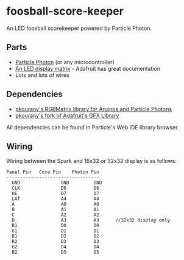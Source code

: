 # foosball-score-keeper
An LED foosball scorekeeper powered by Particle Photon.


Parts
---
* [Particle Photon](https://store.particle.io/) (or any microcontroller)
* [An LED display matrix](https://www.adafruit.com/product/420) - Adafruit has great documentation
* Lots and lots of wires

Dependencies
---
* [pkourany's RGBMatrix library for Aruinos and Particle Photons](https://github.com/pkourany/RGBmatrixPanel_IDE)
* [pkourany's fork of Adafruit's GFX Library](https://github.com/pkourany/Adafruit_mfGFX_IDE)

All dependencies can be found in Particle's Web IDE library browser.

Wiring
---
Wiring between the Spark and 16x32 or 32x32 display is as follows:

```
Panel Pin	Core Pin	Photon Pin
----------------------------------
  GND				GND			GND		
  CLK 				D6          D6
  OE  				D7          D7
  LAT 				A4          A4
  A   				A0          A0
  B   				A1          A1
  C   				A2          A2
  D					A3			A3		//32x32 display only
  R1				D0			D0		
  G1				D1			D1		
  B1				D2			D2		
  R2				D3			D3		
  G2				D4			D4		
  B2				D5			D5		
```
